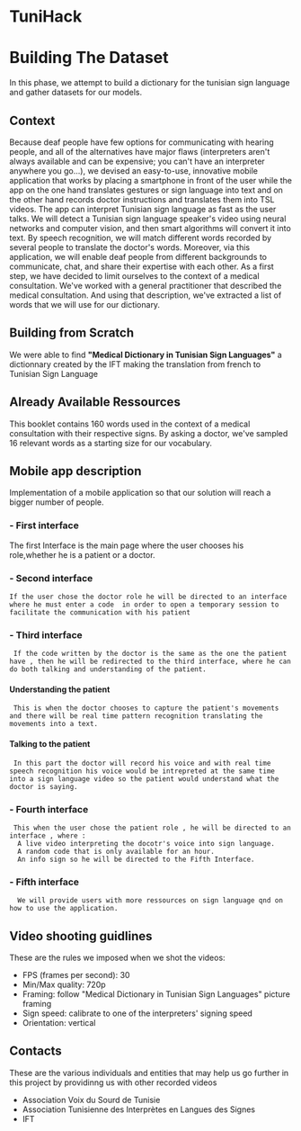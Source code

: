 # TuniHack

# Building The Dataset
 In this phase, we attempt to build a dictionary for the tunisian sign language and gather datasets for our models.
  ## Context
  Because deaf people have few options for communicating with hearing people, and all of the alternatives have major flaws (interpreters aren't always available and can be expensive; you can't have an interpreter anywhere you go...), we devised an easy-to-use, innovative mobile application that works by placing a smartphone in front of the user while the app on the one hand translates gestures or sign language into text and on the other hand records doctor instructions and translates them into TSL videos. The app can interpret Tunisian sign language as fast as the user talks. We will detect a Tunisian sign language speaker's video using neural networks and computer vision, and then smart algorithms will convert it into text. By speech recognition, we will match different words recorded by several people to translate the doctor's words.
  Moreover, via this application, we will enable deaf people from different backgrounds to communicate, chat, and share their expertise with each other.
  As a first step, we have decided to limit ourselves to the context of a medical consultation. We've worked with a general practitioner that described the medical consultation. And using that description, we've extracted a list of words that we will use for our dictionary. 
   ## Building from Scratch
   We were able to find <strong>"Medical Dictionary in Tunisian Sign Languages"</strong> a dictionnary created by the IFT making the translation from french to Tunisian Sign Language
   ## Already Available Ressources
   This booklet contains 160 words used in the context of a medical consultation with their respective signs. By asking a doctor, we've sampled 16 relevant words as a starting size for our vocabulary.
   
   ## Mobile app description
   Implementation of  a mobile application so that our solution will reach a bigger number of people.
   ### - <strong>First interface</strong>
   The first Interface is the main page where the user chooses his role,whether he is a patient or a doctor.      
  ###  - <strong>Second interface</strong>
    If the user chose the doctor role he will be directed to an interface where he must enter a code  in order to open a temporary session to facilitate the communication with his patient 
   ###  - <strong>Third interface</strong>
     If the code written by the doctor is the same as the one the patient have , then he will be redirected to the third interface, where he can do both talking and understanding of the patient.
   #### Understanding the patient 
     This is when the doctor chooses to capture the patient's movements and there will be real time pattern recognition translating the movements into a text.
   #### Talking to the patient 
     In this part the doctor will record his voice and with real time speech recognition his voice would be intrepreted at the same time into a sign language video so the patient would understand what the doctor is saying.
   ###  - <strong>Fourth interface</strong>
     This when the user chose the patient role , he will be directed to an interface , where : 
      A live video interpreting the docotr's voice into sign language.
      A random code that is only available for an hour.
      An info sign so he will be directed to the Fifth Interface.
   ###   - <strong>Fifth interface</strong>
      We will provide users with more ressources on sign language qnd on how to use the application.
## Video shooting guidlines
These are the rules we imposed when we shot the videos:
- FPS (frames per second): 30
- Min/Max quality: 720p
- Framing: follow "Medical Dictionary in Tunisian Sign Languages" picture framing
- Sign speed: calibrate to one of the interpreters' signing speed
- Orientation: vertical

## Contacts
These are the various individuals and entities that may help us go further in this project by providinng us with other recorded videos
- Association Voix du Sourd de Tunisie
- Association Tunisienne des Interprètes en Langues des Signes
- IFT
